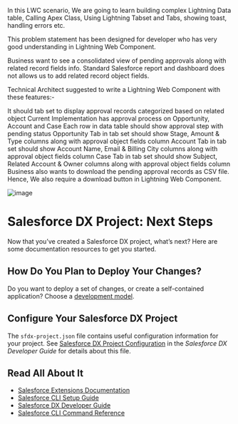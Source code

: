 In this LWC scenario, We are going to learn building complex Lightning Data table, Calling Apex Class, Using Lightning Tabset and Tabs, showing toast, handling errors etc.

This problem statement has been designed for developer who has very good understanding in Lightning Web Component.

Business want to see a consolidated view of pending approvals along with related record fields info. Standard Salesforce report and dashboard does not allows us to add related record object fields.

Technical Architect suggested to write a Lightning Web Component with these features:-

It should tab set to display approval records categorized based on related object
Current Implementation has approval process on Opportunity, Account and Case
Each row in data table should show approval step with pending status
Opportunity Tab in tab set should show Stage, Amount & Type columns along with approval object fields column
Account Tab in tab set should show Account Name, Email & Billing City columns along with approval object fields column
Case Tab in tab set should show Subject, Related Account & Owner columns along with approval object fields column
Business also wants to download the pending approval records as CSV file. Hence, We also require a download button in Lightning Web Component.

![image](https://github.com/user-attachments/assets/bb7606d6-a8bb-49f9-9ea8-0b40446a9174)


# Salesforce DX Project: Next Steps

Now that you’ve created a Salesforce DX project, what’s next? Here are some documentation resources to get you started.

## How Do You Plan to Deploy Your Changes?

Do you want to deploy a set of changes, or create a self-contained application? Choose a [development model](https://developer.salesforce.com/tools/vscode/en/user-guide/development-models).

## Configure Your Salesforce DX Project

The `sfdx-project.json` file contains useful configuration information for your project. See [Salesforce DX Project Configuration](https://developer.salesforce.com/docs/atlas.en-us.sfdx_dev.meta/sfdx_dev/sfdx_dev_ws_config.htm) in the _Salesforce DX Developer Guide_ for details about this file.

## Read All About It

- [Salesforce Extensions Documentation](https://developer.salesforce.com/tools/vscode/)
- [Salesforce CLI Setup Guide](https://developer.salesforce.com/docs/atlas.en-us.sfdx_setup.meta/sfdx_setup/sfdx_setup_intro.htm)
- [Salesforce DX Developer Guide](https://developer.salesforce.com/docs/atlas.en-us.sfdx_dev.meta/sfdx_dev/sfdx_dev_intro.htm)
- [Salesforce CLI Command Reference](https://developer.salesforce.com/docs/atlas.en-us.sfdx_cli_reference.meta/sfdx_cli_reference/cli_reference.htm)

